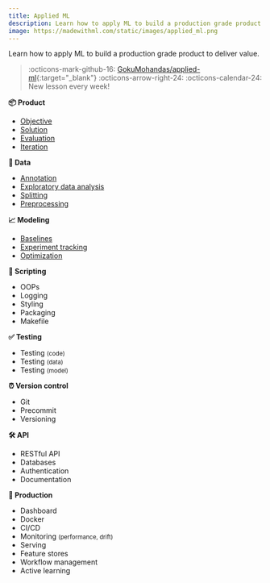 ```yaml
---
title: Applied ML
description: Learn how to apply ML to build a production grade product to deliver value.
image: https://madewithml.com/static/images/applied_ml.png
---
```


<!-- Applied ML -->
Learn how to apply ML to build a production grade product to deliver value.

> :octicons-mark-github-16: [GokuMohandas/applied-ml](https://github.com/GokuMohandas/applied-ml){:target="_blank"} :octicons-arrow-right-24: :octicons-calendar-24: New lesson every week!

<div class="row mt-4 ai-course-list">
<div class="col-md-4">
    <b><span class="mr-1">📦</span> Product</b>
    <ul>
    <li><a href="/courses/applied-ml/objective/">Objective</a></li>
    <li><a href="/courses/applied-ml/solution/">Solution</a></li>
    <li><a href="/courses/applied-ml/evaluation/">Evaluation</a></li>
    <li><a href="/courses/applied-ml/iteration/">Iteration</a></li>
    </ul>
    <b><span class="mr-1">🔢</span> Data</b>
    <ul>
    <li><a href="/courses/applied-ml/annotation/">Annotation</a></li>
    <li><a href="/courses/applied-ml/exploratory-data-analysis/">Exploratory data analysis</a></li>
    <li><a href="/courses/applied-ml/splitting/">Splitting</a></li>
    <li><a href="/courses/applied-ml/preprocessing/">Preprocessing</a></li>
    </ul>
    <b><span class="mr-1">📈</span> Modeling</b>
    <ul>
    <li><a href="/courses/applied-ml/baselines/">Baselines</a></li>
    <li><a href="/courses/applied-ml/experiment-tracking/">Experiment tracking</a></li>
    <li><a href="/courses/applied-ml/optimization/">Optimization</a></li>
    </ul>
</div>
<div class="col-md-4">
    <b><span class="mr-1">📝</span> Scripting</b>
    <ul>
    <li>OOPs</li>
    <li>Logging</li>
    <li>Styling</li>
    <li>Packaging</li>
    <li>Makefile</li>
    </ul>
    <b><span class="mr-1">✅</span> Testing</b>
    <ul>
    <li>Testing <small>(code)</small></li>
    <li>Testing <small>(data)</small></li>
    <li>Testing <small>(model)</small></li>
    </ul>
    <b><span class="mr-1">⏰</span> Version control</b>
    <ul>
    <li>Git</li>
    <li>Precommit</li>
    <li>Versioning</li>
    </ul>
</div>
<div class="col-md-4">
    <b><span class="mr-1">🛠</span> API</b>
    <ul>
    <li>RESTful API</li>
    <li>Databases</li>
    <li>Authentication</li>
    <li>Documentation</li>
    </ul>
    <b><span class="mr-1">🚀</span> Production</b>
    <ul>
    <li>Dashboard</li>
    <li>Docker</li>
    <li>CI/CD</li>
    <li>Monitoring <small>(performance, drift)</small></li>
    <li>Serving</li>
    <li>Feature stores</li>
    <li>Workflow management</li>
    <li>Active learning</li>
    </ul>
</div>
</div>